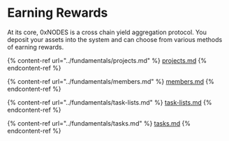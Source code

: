 # Earning Rewards

At its core, 0xNODES is a cross chain yield aggregation protocol. You deposit your assets into the system and can choose from various methods of earning rewards.

{% content-ref url="../fundamentals/projects.md" %}
[projects.md](../fundamentals/projects.md)
{% endcontent-ref %}

{% content-ref url="../fundamentals/members.md" %}
[members.md](../fundamentals/members.md)
{% endcontent-ref %}

{% content-ref url="../fundamentals/task-lists.md" %}
[task-lists.md](../fundamentals/task-lists.md)
{% endcontent-ref %}

{% content-ref url="../fundamentals/tasks.md" %}
[tasks.md](../fundamentals/tasks.md)
{% endcontent-ref %}
